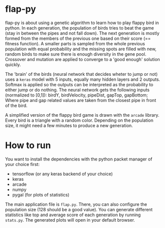 # flap-py
flap-py is about using a genetic algorithm to learn how to play flappy bird in python. 
In each generation, the population of birds tries to beat the game (stay in between the pipes and not fall down). The next generation is mostly formed from the members of the previous one based on their score (== fitness function). A smaller parts is sampled from the whole previous population with equal probability and the missing spots are filled with new, random birds to make sure there is enough diversity in the gene pool. Crossover and mutation are applied to converge to a 'good enough' solution quickly. 

The 'brain' of the birds (neural network that decides wheter to jump or not) uses a `keras` model with 5 inputs, equally many hidden layers and 2 outputs. Softmax is applied so the outputs can be interpreted as the probability to either jump or do nothing. The neural network gets the following inputs (normalized to [0,1]): birdY, birdVelocity, pipeDist, gapTop, gapBottom; Where pipe and gap related values are taken from the closest pipe in front of the bird.

A simplified version of the flappy bird game is drawn with the `arcade` library. Every bird is a triangle with a random color. Depending on the population size, it might need a few minutes to produce a new generation.

# How to run
You want to install the dependencies with the python packet manager of your choice first: 

* tensorflow (or any keras backend of your choice)
* keras
* arcade
* numpy
* pygal (for plots of statistics)

The main application file is `flap.py`. There, you can also configure the population size (128 should be a good value).
You can generate different statistics like top and average score of each generation by running `stats.py`. The generated plots will open in your default browser.
